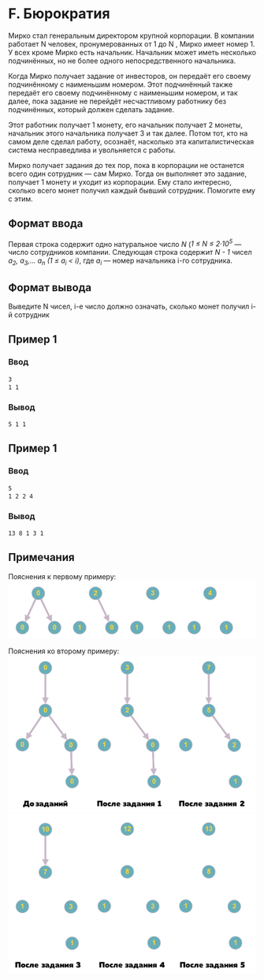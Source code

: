 # F. Бюрократия

Мирко стал генеральным директором крупной корпорации. В компании работает N человек, пронумерованных от 1 до N , Мирко
имеет номер 1. У всех кроме Мирко есть начальник. Начальник может иметь несколько подчинённых, но не более одного
непосредственного начальника.

Когда Мирко получает задание от инвесторов, он передаёт его своему подчинённому с наименьшим номером. Этот подчинённый
также передаёт его своему подчинённому с наименьшим номером, и так далее, пока задание не перейдёт несчастливому
работнику без подчинённых, который должен сделать задание.

Этот работник получает 1 монету, его начальник получает 2 монеты, начальник этого начальника получает 3 и так далее.
Потом тот, кто на самом деле сделал работу, осознаёт, насколько эта капиталистическая система несправедлива и
увольняется с работы.

Мирко получает задания до тех пор, пока в корпорации не останется всего один сотрудник — сам Мирко. Тогда он выполняет
это задание, получает 1 монету и уходит из корпорации. Ему стало интересно, сколько всего монет получил каждый бывший
сотрудник. Помогите ему с этим.

## Формат ввода

Первая строка содержит одно натуральное число _N_ (_1 ≤ N ≤ 2·10<sup>5</sup>_ — число сотрудников компании. Следующая
строка содержит _N - 1_ чисел _a<sub>2</sub>, a<sub>3</sub>,... a<sub>n</sub> (1 ≤ a<sub>i</sub> < i)_,
где _a<sub>i</sub>_ — номер начальника i-го сотрудника.

## Формат вывода

Выведите N чисел, i-е число должно означать, сколько монет получил i-й сотрудник

## Пример 1

### Ввод

    3
    1 1

### Вывод

    5 1 1 

## Пример 1

### Ввод

    5
    1 2 2 4

### Вывод

    13 8 1 3 1 

## Примечания

Пояснения к первому примеру:  
![6-4-f-1.png](..%2F.res%2F6-4-f-1.png)

Пояснения ко второму примеру:  
![6-4-f-2.png](..%2F.res%2F6-4-f-2.png)  
![6-4-f-3.png](..%2F.res%2F6-4-f-3.png)
